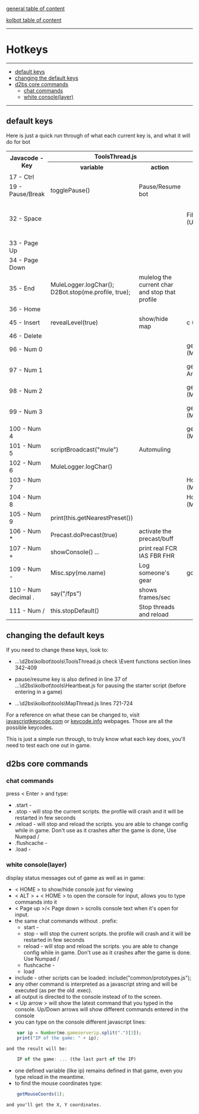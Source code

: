 [general table of content](https://github.com/blizzhackers/documentation/#diablo-2-botting-system)

[kolbot table of content](https://github.com/blizzhackers/documentation/tree/master/kolbot/#kolbot)

---

# Hotkeys

---

* [default keys](#default-keys)
* [changing the default keys](#changing-the-default-keys)
* [d2bs core commands](#d2bs-core-commands)
	* [chat commands](#chat-commands)
	* [white console(layer)](#white-consolelayer)
---

## default keys
Here is just a quick run through of what each current key is, and what it will do for bot
<table>
	<tr>
		<th rowspan="2"><b>Javacode - Key</b></th>
		<th colspan="2"><b>ToolsThread.js</b></th>
		<th colspan="2"><b>other scripts</b></th>
	</tr>
	<tr>
		<th><b>variable</b></th>
		<th><b>action</b></th>
		<th><b>variable</b></th>
		<th><b>action</b></th>
	</tr>
	<tr>
  	  	<td>17 - Ctrl</td>
  	  	<td></td>
  	  	<td></td>
  	  	<td></td>
  	  	<td></td>
	</tr>
	<tr>
  	  	<td>19 - Pause/Break</td>
  	  	<td>togglePause()</td>
  	  	<td>Pause/Resume bot</td>
  	  	<td></td>
  	  	<td></td>
	</tr>
	<tr>
  	  	<td>32 - Space</td>
  	  	<td></td>
  	  	<td></td>
  	  	<td>FileTools.copy (UserAddon.js)</td>
  	  	<td>copy the charconfig with name of char included </td>
	</tr>
	<tr>
  	  	<td>33 - Page Up</td>
  	  	<td></td>
  	  	<td></td>
  	  	<td></td>
  	  	<td></td>
	</tr>
	<tr>
  	  	<td>34 - Page Down</td>
  	  	<td></td>
  	  	<td></td>
  	  	<td></td>
  	  	<td></td>
	</tr>
	<tr>
  	  	<td>35 - End</td>
  	  	<td>MuleLogger.logChar(); D2Bot.stop(me.profile, true);</td>
  	  	<td>mulelog the current char and stop that profile</td>
  	  	<td></td>
  	  	<td></td>
	</tr>
	<tr>
  	  	<td>36 - Home</td>
  	  	<td></td>
  	  	<td></td>
  	  	<td></td>
  	  	<td></td>
	</tr>
	<tr>
  	  	<td>45 - Insert</td>
  	  	<td>revealLevel(true)</td>
  	  	<td>show/hide map</td>
  	  	<td>c (Test.js)</td>
  	  	<td>print ... </td>
	</tr>
	<tr>
  	  	<td>46 - Delete</td>
  	  	<td></td>
  	  	<td></td>
  	  	<td></td>
  	  	<td></td>
	</tr>
	<tr>
  	  	<td>96 - Num 0</td>
  	  	<td></td>
  	  	<td></td>
  	  	<td>getHook("Next Area") (MapThread.js)</td>
  	  	<td>move to next area</td>
	</tr>
	<tr>
  	  	<td>97 - Num 1</td>
  	  	<td></td>
  	  	<td></td>
  	  	<td>getHook("Previous Area") (MapThread.js)</td>
  	  	<td>move to previous area</td>
	</tr>
	<tr>
  	  	<td>98 - Num 2</td>
  	  	<td></td>
  	  	<td></td>
  	  	<td>getHook("Waypoint") (MapThread.js)</td>
  	  	<td>move to wp</td>
	</tr>
	<tr>
  	  	<td>99 - Num 3</td>
  	  	<td></td>
  	  	<td></td>
  	  	<td>getHook("POI") (MapThread.js)</td>
  	  	<td>move to Point of Interest</td>
	</tr>
	<tr>
  	  	<td>100 - Num 4</td>
  	  	<td></td>
  	  	<td></td>
  	  	<td>getHook("Side Area") (MapThread.js)</td>
  	  	<td>move to side area</td>
	</tr>
	<tr>
  	  	<td>101 - Num 5</td>
  	  	<td>scriptBroadcast("mule")</td>
  	  	<td>Automuling</td>
  	  	<td></td>
  	  	<td></td>
	</tr>
	<tr>
  	  	<td>102 - Num 6</td>
  	  	<td>MuleLogger.logChar()</td>
  	  	<td></td>
  	  	<td></td>
  	  	<td></td>
	</tr>
	<tr>
  	  	<td>103 - Num 7</td>
  	  	<td></td>
  	  	<td></td>
  	  	<td>Hooks.monsters.enabled (MapThread.js)</td>
  	  	<td>show/hide monsters</td>
	</tr>
	<tr>
  	  	<td>104 - Num 8</td>
  	  	<td></td>
  	  	<td></td>
  	  	<td>Hooks.vector.enabled (MapThread.js)</td>
  	  	<td>show/hide vectors</td>
	</tr>
	<tr>
  	  	<td>105 - Num 9</td>
  	  	<td>print(this.getNearestPreset())</td>
  	  	<td></td>
  	  	<td></td>
  	  	<td></td>
	</tr>
	<tr>
  	  	<td>106 - Num *</td>
  	  	<td>Precast.doPrecast(true)</td>
  	  	<td>activate the precast/buff</td>
  	  	<td></td>
  	  	<td></td>
	</tr>
	<tr>
  	  	<td>107 - Num +</td>
  	  	<td>showConsole() ...</td>
  	  	<td>print real FCR IAS FBR FHR</td>
  	  	<td></td>
  	  	<td></td>
	</tr>
	<tr>
  	  	<td>109 - Num -</td>
  	  	<td>Misc.spy(me.name)</td>
  	  	<td>Log someone's gear</td>
  	  	<td>go (CrushTele.js)</td>
  	  	<td>autoteleport in strategic areas</td>
	</tr>
	<tr>
  	  	<td>110 - Num decimal .</td>
  	  	<td>say("/fps")</td>
  	  	<td>shows frames/sec</td>
  	  	<td></td>
  	  	<td></td>
	</tr>
	<tr>
  	  	<td>111 - Num /</td>
  	  	<td>this.stopDefault()</td>
  	  	<td>Stop threads and reload</td>
  	  	<td></td>
  	  	<td></td>
	</tr>
</table>

## changing the default keys

If you need to change these keys, look to:

* ...\d2bs\kolbot\tools\ToolsThread.js check \\Event functions section lines 342-409

* pause/resume key is also defined in line 37 of ...\d2bs\kolbot\tools\Heartbeat.js for pausing the starter script (before entering in a game)

* ...\d2bs\kolbot\tools\MapThread.js lines 721-724


For a reference on what these can be changed to, visit [javascriptkeycode.com](http://www.javascriptkeycode.com/) or [keycode.info](http://keycode.info/) webpages. Those are all the possible keycodes.

This is just a simple run through, to truly know what each key does, you'll need to test each one out in game.

## d2bs core commands

### chat commands
press < Enter > and type:
* .start -
* .stop - will stop the current scripts. the profile will crash and it will be restarted in few seconds
* .reload - will stop and reload the scripts. you are able to change config while in game. Don't use as it crashes after the game is done, Use Numpad /
* .flushcache -
* .load -

### white console(layer)
display status messages out of game as well as in game:
* < HOME > to show/hide console just for viewing
* < ALT > + < HOME > to open the console for input, allows you to type commands into it
* < Page up >/< Page down > scrolls console text when it's open for input.
* the same chat commands without . prefix:
	* start -
	* stop - will stop the current scripts. the profile will crash and it will be restarted in few seconds
	* reload - will stop and reload the scripts. you are able to change config while in game. Don't use as it crashes after the game is done. Use Numpad /
	* flushcache -
	* load
* include - other scripts can be loaded: include("common/prototypes.js");
* any other command is interpreted as a javascript string and will be executed (as per the old .exec).
* all output is directed to the console instead of to the screen.
* < Up arrow > will show the latest command that you typed in the console. Up/Down arrows will show different commands entered in the console
* you can type on the console different javascript lines:
```javascript
	var ip = Number(me.gameserverip.split(".")[3]);
	print("IP of the game: " + ip);
``` 
	and the result will be:
```javascript
	IP of the game: ... (the last part of the IP)
```
* one defined variable (like ip) remains defined in that game, even you type reload in the meantime.
* to find the mouse coordinates type:
```javascript
	getMouseCoords(1);
```
	and you'll get the X, Y coordinates. 
